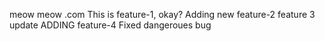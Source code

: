 meow meow .com 
This is feature-1, okay?
Adding new feature-2
feature 3 update
ADDING feature-4
Fixed dangeroues bug